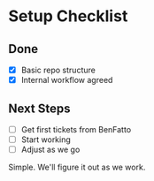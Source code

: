 # Setup Checklist

## Done

- [x] Basic repo structure
- [x] Internal workflow agreed

## Next Steps

- [ ] Get first tickets from BenFatto
- [ ] Start working
- [ ] Adjust as we go

Simple. We'll figure it out as we work.
